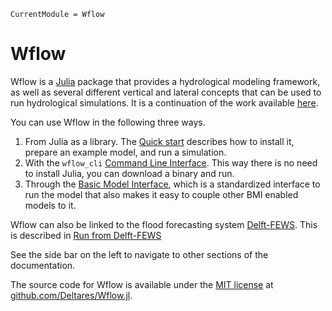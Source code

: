 ```@meta
CurrentModule = Wflow
```

# Wflow

Wflow is a [Julia](https://julialang.org/) package that provides a hydrological modeling
framework, as well as several different vertical and lateral concepts that can be used to
run hydrological simulations. It is a continuation of the work available
[here](https://github.com/openstreams/wflow).

You can use Wflow in the following three ways.

1. From Julia as a library. The [Quick start](@ref) describes how to
   install it, prepare an example model, and run a simulation.
2. With the `wflow_cli` [Command Line Interface](@ref). This way there is no
   need to install Julia, you can download a binary and run.
3. Through the [Basic Model Interface](@ref), which is a standardized interface to run the
   model that also makes it easy to couple other BMI enabled models to it.

Wflow can also be linked to the flood forecasting system
[Delft-FEWS](https://oss.deltares.nl/web/delft-fews/). This is described in [Run from
Delft-FEWS](@ref)

See the side bar on the left to navigate to other sections of the documentation.

The source code for Wflow is available under the [MIT
license](https://github.com/Deltares/Wflow.jl/blob/master/LICENSE) at
[github.com/Deltares/Wflow.jl](https://github.com/Deltares/Wflow.jl).
